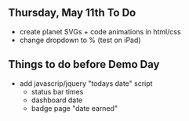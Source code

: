 Thursday, May 11th To Do
-------------------------

- create planet SVGs + code animations in html/css
- change dropdown to % (test on iPad)



Things to do before Demo Day
------------------------------

- add javascrip/jquery "todays date" script
    + status bar times
    + dashboard date
    + badge page "date earned"